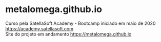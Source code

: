 # metalomega.github.io
Curso pela SatellaSoft Academy - Bootcamp iniciado em maio de 2020
<br />
https://academy.satellasoft.com
<br />
Site do projeto em andamento
https://metalomega.github.io
